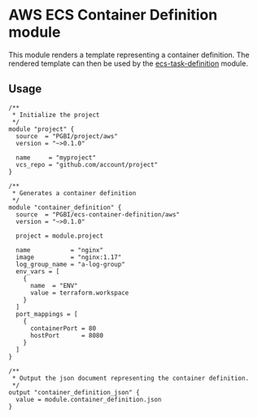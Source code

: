 # AWS ECS Container Definition module

This module renders a template representing a container definition. The rendered template can then be used by the
[ecs-task-definition](https://registry.terraform.io/modules/PGBI/ecs-task-definition/aws/) module.

## Usage

```hcl
/**
 * Initialize the project
 */
module "project" {
  source  = "PGBI/project/aws"
  version = "~>0.1.0"

  name     = "myproject"
  vcs_repo = "github.com/account/project"
}

/**
 * Generates a container definition
 */
module "container_definition" {
  source  = "PGBI/ecs-container-definition/aws"
  version = "~>0.1.0"
  
  project = module.project

  name           = "nginx"
  image          = "nginx:1.17"
  log_group_name = "a-log-group"
  env_vars = [
    {
      name  = "ENV"
      value = terraform.workspace
    }
  ]
  port_mappings = [
    {
      containerPort = 80
      hostPort      = 8080
    }
  ]
}

/**
 * Output the json document representing the container definition.
 */
output "container_definition_json" {
  value = module.container_definition.json
}
```
